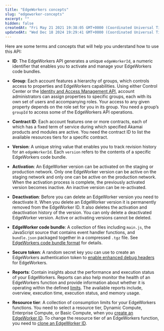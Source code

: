 ```yaml
---
title: "EdgeWorkers concepts"
slug: "edgeworker-concepts"
excerpt: ""
hidden: false
createdAt: "Fri May 21 2021 19:38:05 GMT+0000 (Coordinated Universal Time)"
updatedAt: "Wed Dec 18 2024 19:29:41 GMT+0000 (Coordinated Universal Time)"
---
```

Here are some terms and concepts that will help you understand how to use this API:

- **ID**: The EdgeWorkers API generates a unique `edgeWorkerId`, a numeric identifier that enables you to activate and manage your EdgeWorkers code bundles.

- **Group**: Each account features a hierarchy of groups, which controls access to properties and EdgeWorkers capabilities. Using either Control Center or the [Identity and Access Management API](https://techdocs.akamai.com/iam-api/reference/api), account administrators can assign properties to specific groups, each with its own set of users and accompanying roles. Your access to any given property depends on the role set for you in its group. You need a group’s `groupId` to access some of the EdgeWorkers API operations.

- **Contract ID**: Each account features one or more contracts, each of which has a fixed term of service during which specified Akamai products and modules are active. You need the contract ID to list the available resources tiers for a specific contract.

- **Version**: A unique string value that enables you to track revision history for an `edgeWorkerId`. Each `version` refers to the contents of a specific EdgeWorkers code bundle.

- **Activation**: An EdgeWorker version can be activated on the <Markdown src="../../snippets/COMPANY_NICKNAME.mdx" /> staging or production network. Only one EdgeWorker version can be active on the staging network and only one can be active on the production network. When the activation process is complete, the previously activated version becomes inactive. An inactive version can be re-activated.

- **Deactivation**: Before you can delete an EdgeWorker version you need to deactivate it. When you delete an EdgeWorker version it is permanently removed from the EdgeWorker ID. It also deletes the activation and deactivation history of the version. You can only delete a deactivated EdgeWorker version. Active or activating versions cannot be deleted.

- **EdgeWorker code bundle**: A collection of files including `main.js`, the JavaScript source that contains event handler functions, and `bundle.json` packaged together in a compressed `.tgz` file. See [EdgeWorkers code bundle format](code-bundle-format.md) for details.

- **Secure token**: A random secret key you can use to create an EdgeWorkers authentication token to [enable enhanced debug headers](enable-enhanced-debug-headers.md) for EdgeWorkers.

- **Reports**: Contain insights about the performance and execution status of your EdgeWorkers. Reports can also help monitor the health of an EdgeWorkers function and provide information about whether it is operating within the defined [limits](limitations.md). The available reports include, overview, execution time, execution status, and memory usage.

- **Resource tier**: A collection of consumption limits for your EdgeWorkers functions. You need to select a resource tier, Dynamic Compute, Enterprise Compute, or Basic Compute, when you [create an EdgeWorker ID](create-an-edgeworker-id.md). To change the resource tier of an EdgeWorkers function, you need to [clone an EdgeWorker ID](ref:post-id-clone).
